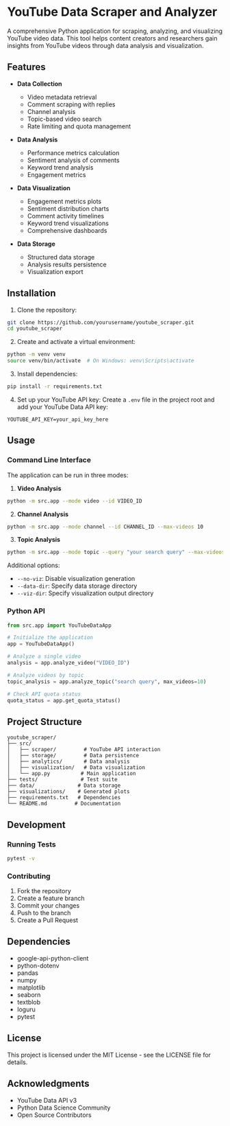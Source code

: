 # YouTube Data Scraper and Analyzer

A comprehensive Python application for scraping, analyzing, and visualizing YouTube video data. This tool helps content creators and researchers gain insights from YouTube videos through data analysis and visualization.

## Features

- **Data Collection**
  - Video metadata retrieval
  - Comment scraping with replies
  - Channel analysis
  - Topic-based video search
  - Rate limiting and quota management

- **Data Analysis**
  - Performance metrics calculation
  - Sentiment analysis of comments
  - Keyword trend analysis
  - Engagement metrics

- **Data Visualization**
  - Engagement metrics plots
  - Sentiment distribution charts
  - Comment activity timelines
  - Keyword trend visualizations
  - Comprehensive dashboards

- **Data Storage**
  - Structured data storage
  - Analysis results persistence
  - Visualization export

## Installation

1. Clone the repository:
```bash
git clone https://github.com/yourusername/youtube_scraper.git
cd youtube_scraper
```

2. Create and activate a virtual environment:
```bash
python -m venv venv
source venv/bin/activate  # On Windows: venv\Scripts\activate
```

3. Install dependencies:
```bash
pip install -r requirements.txt
```

4. Set up your YouTube API key:
Create a `.env` file in the project root and add your YouTube Data API key:
```
YOUTUBE_API_KEY=your_api_key_here
```

## Usage

### Command Line Interface

The application can be run in three modes:

1. **Video Analysis**
```bash
python -m src.app --mode video --id VIDEO_ID
```

2. **Channel Analysis**
```bash
python -m src.app --mode channel --id CHANNEL_ID --max-videos 10
```

3. **Topic Analysis**
```bash
python -m src.app --mode topic --query "your search query" --max-videos 10
```

Additional options:
- `--no-viz`: Disable visualization generation
- `--data-dir`: Specify data storage directory
- `--viz-dir`: Specify visualization output directory

### Python API

```python
from src.app import YouTubeDataApp

# Initialize the application
app = YouTubeDataApp()

# Analyze a single video
analysis = app.analyze_video("VIDEO_ID")

# Analyze videos by topic
topic_analysis = app.analyze_topic("search query", max_videos=10)

# Check API quota status
quota_status = app.get_quota_status()
```

## Project Structure

```
youtube_scraper/
├── src/
│   ├── scraper/         # YouTube API interaction
│   ├── storage/         # Data persistence
│   ├── analytics/       # Data analysis
│   ├── visualization/   # Data visualization
│   └── app.py          # Main application
├── tests/              # Test suite
├── data/              # Data storage
├── visualizations/    # Generated plots
├── requirements.txt   # Dependencies
└── README.md         # Documentation
```

## Development

### Running Tests

```bash
pytest -v
```

### Contributing

1. Fork the repository
2. Create a feature branch
3. Commit your changes
4. Push to the branch
5. Create a Pull Request

## Dependencies

- google-api-python-client
- python-dotenv
- pandas
- numpy
- matplotlib
- seaborn
- textblob
- loguru
- pytest

## License

This project is licensed under the MIT License - see the LICENSE file for details.

## Acknowledgments

- YouTube Data API v3
- Python Data Science Community
- Open Source Contributors
